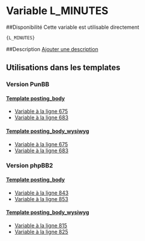 # Variable L_MINUTES

##Disponibilité
Cette variable est utilisable directement

```html
{L_MINUTES}
```

##Description
[Ajouter une description](https://fa-tvars.appspot.com/var/L_MINUTES)

## Utilisations dans les templates

### Version PunBB

#### [Template posting_body](punbb/posting_body.md#readme)
* [Variable &agrave; la ligne 675](../punbb/posting_body.tpl#L675)
* [Variable &agrave; la ligne 683](../punbb/posting_body.tpl#L683)

#### [Template posting_body_wysiwyg](punbb/posting_body_wysiwyg.md#readme)
* [Variable &agrave; la ligne 675](../punbb/posting_body_wysiwyg.tpl#L675)
* [Variable &agrave; la ligne 683](../punbb/posting_body_wysiwyg.tpl#L683)

### Version phpBB2

#### [Template posting_body](subsilver/posting_body.md#readme)
* [Variable &agrave; la ligne 843](../subsilver/posting_body.tpl#L843)
* [Variable &agrave; la ligne 853](../subsilver/posting_body.tpl#L853)

#### [Template posting_body_wysiwyg](subsilver/posting_body_wysiwyg.md#readme)
* [Variable &agrave; la ligne 815](../subsilver/posting_body_wysiwyg.tpl#L815)
* [Variable &agrave; la ligne 825](../subsilver/posting_body_wysiwyg.tpl#L825)